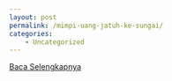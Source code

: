 ```yaml
---
layout: post
permalink: /mimpi-uang-jatuh-ke-sungai/
categories:
    - Uncategorized
---
```


[Baca Selengkapnya](/04)